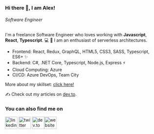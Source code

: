 <!--
**alexandrudanpop/alexandrudanpop** is a ✨ _special_ ✨ repository because its `README.md` (this file) appears on your GitHub profile.

Here are some ideas to get you started:

- 🔭 I’m currently working on ...
- 🌱 I’m currently learning ...
- 👯 I’m looking to collaborate on ...
- 🤔 I’m looking for help with ...
- 💬 Ask me about ...
- 📫 How to reach me: ...
- 😄 Pronouns: ...
- ⚡ Fun fact: ...
-->

### Hi there 👋, I am Alex!
###### *Software Engineer*

I'm a freelance Software Engineer who loves working with **Javascript**, **React**, **Typescript**. 💻 
🌱 I am an enthusiast of serverless architectures. 

* Frontend: React, Redux, GraphQL, HTML5, CSS3, SASS, Typescript, ES6+ ✨
* Backend: C#, .NET Core, Typescript, Node.js, Express ⚡
* Cloud Computing: Azure
* CI/CD: Azure DevOps, Team City 

More about my skillset: [click here!](https://alexandrudanpop.dev/skills)

✍️ Check out my articles on [dev.to](https://dev.to/alexandrudanpop/).

### You can also find me on
[<img src='https://cdn.jsdelivr.net/npm/simple-icons@3.0.1/icons/linkedin.svg' alt='linkedin' height='40'>](https://www.linkedin.com/in/alexandrudanpop/) [<img src='https://cdn.jsdelivr.net/npm/simple-icons@3.0.1/icons/twitter.svg' alt='twitter' height='40'>](https://twitter.com/@alexandrudanpop)  [<img src='https://cdn.jsdelivr.net/npm/simple-icons@3.0.1/icons/dev-dot-to.svg' alt='dev.to' height='40'>](https://dev.to/alexandrudanpop/)[<img src='https://cdn.jsdelivr.net/npm/simple-icons@3.0.1/icons/icloud.svg' alt='website' height='40'>](https://alexandrudanpop.dev)  

